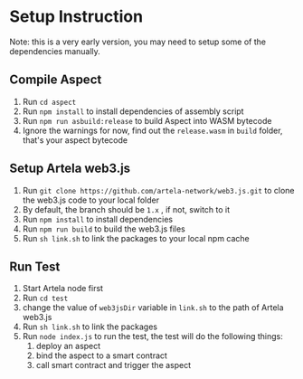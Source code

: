 # Setup Instruction

Note: this is a very early version, you may need to setup some of the dependencies manually.

## Compile Aspect

1. Run `cd aspect`
2. Run `npm install` to install dependencies of assembly script
3. Run `npm run asbuild:release` to build Aspect into WASM bytecode
4. Ignore the warnings for now, find out the `release.wasm` in `build` folder, that's your aspect bytecode

## Setup Artela web3.js

1. Run `git clone https://github.com/artela-network/web3.js.git` to clone the web3.js code to your local folder
2. By default, the branch should be `1.x` , if not, switch to it
3. Run `npm install` to install dependencies
4. Run `npm run build` to build the web3.js files
5. Run `sh link.sh` to link the packages to your local npm cache

## Run Test

1. Start Artela node first
2. Run `cd test`
3. change the value of `web3jsDir` variable in `link.sh` to the path of Artela web3.js
4. Run `sh link.sh` to link the packages
5. Run `node index.js` to run the test, the test will do the following things:
   1. deploy an aspect
   2. bind the aspect to a smart contract
   3. call smart contract and trigger the aspect